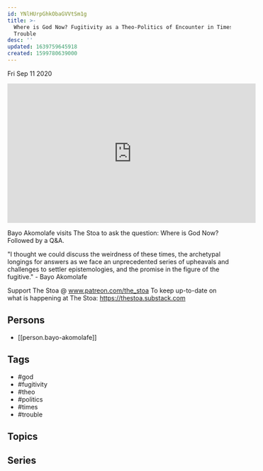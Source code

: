 ```yaml
---
id: YNlHUrpGhkObaGVVtSm1g
title: >-
  Where is God Now? Fugitivity as a Theo-Politics of Encounter in Times of
  Trouble
desc: ''
updated: 1639759645918
created: 1599780639000
---
```





Fri Sep 11 2020

<iframe width="560" height="315" src="https://www.youtube.com/embed/46tzisvcEmk" title="Where is God Now? Fugitivity as a Theo-Politics of Encounter in Times of Trouble w/ Bayo Akomolafe" frameborder="0" allow="accelerometer; autoplay; clipboard-write; encrypted-media; gyroscope; picture-in-picture" allowfullscreen ></iframe>

Bayo Akomolafe visits The Stoa to ask the question: Where is God Now? Followed by a Q&A.

"I thought we could discuss the weirdness of these times, the archetypal longings for answers as we face an unprecedented series of upheavals and challenges to settler epistemologies, and the promise in the figure of the fugitive." - Bayo Akomolafe

Support The Stoa @ www.patreon.com/the_stoa
To keep up-to-date on what is happening at The Stoa: https://thestoa.substack.com

## Persons

- [[person.bayo-akomolafe]]

## Tags

- #god
- #fugitivity
- #theo
- #politics
- #times
- #trouble

## Topics



## Series



